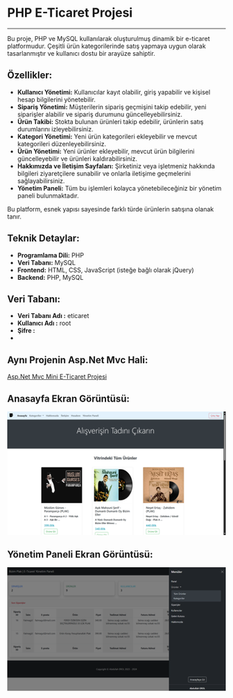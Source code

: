 # PHP E-Ticaret Projesi

-------------------------

Bu proje, PHP ve MySQL kullanılarak oluşturulmuş dinamik bir e-ticaret platformudur. Çeşitli ürün kategorilerinde satış yapmaya uygun olarak tasarlanmıştır ve kullanıcı dostu bir arayüze sahiptir.

## Özellikler:

- **Kullanıcı Yönetimi:** Kullanıcılar kayıt olabilir, giriş yapabilir ve kişisel hesap bilgilerini yönetebilir.
- **Sipariş Yönetimi:** Müşterilerin sipariş geçmişini takip edebilir, yeni siparişler alabilir ve sipariş durumunu güncelleyebilirsiniz.
- **Ürün Takibi:** Stokta bulunan ürünleri takip edebilir, ürünlerin satış durumlarını izleyebilirsiniz.
- **Kategori Yönetimi:** Yeni ürün kategorileri ekleyebilir ve mevcut kategorileri düzenleyebilirsiniz.
- **Ürün Yönetimi:** Yeni ürünler ekleyebilir, mevcut ürün bilgilerini güncelleyebilir ve ürünleri kaldırabilirsiniz.
- **Hakkımızda ve İletişim Sayfaları:** Şirketiniz veya işletmeniz hakkında bilgileri ziyaretçilere sunabilir ve onlarla iletişime geçmelerini sağlayabilirsiniz.
- **Yönetim Paneli:** Tüm bu işlemleri kolayca yönetebileceğiniz bir yönetim paneli bulunmaktadır.

Bu platform, esnek yapısı sayesinde farklı türde ürünlerin satışına olanak tanır.

## Teknik Detaylar:

- **Programlama Dili:** PHP
- **Veri Tabanı:** MySQL
- **Frontend:** HTML, CSS, JavaScript (isteğe bağlı olarak jQuery)
- **Backend:** PHP, MySQL

## Veri Tabanı:
- **Veri Tabanı Adı :** eticaret
- **Kullanıcı Adı   :** root
- **Şifre           :**
- 
## Aynı Projenin Asp.Net Mvc Hali:

[Asp.Net Mvc Mini E-Ticaret Projesi](https://github.com/abdullaheroll/asp-net-mvc-mini-e-ticaret)

## Anasayfa Ekran Görüntüsü:

![alt text](https://raw.githubusercontent.com/abdullaheroll/php-mini-e-ticaret/main/Gorsel/on-yuz.png)

## Yönetim Paneli Ekran Görüntüsü:

![alt text](https://raw.githubusercontent.com/abdullaheroll/php-mini-e-ticaret/main/Gorsel/yonetim-paneli.png)

